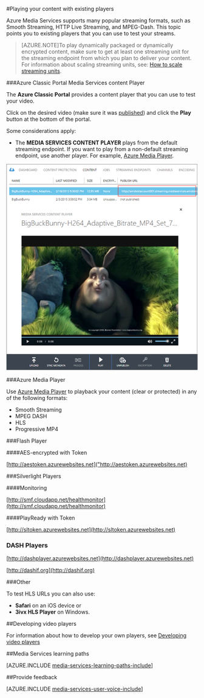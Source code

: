 <properties 
    pageTitle="Playback your content" 
    description="This topic lists existing players that you can use to playback your content." 
    services="media-services" 
    documentationCenter="" 
    authors="Juliako" 
    manager="dwrede" 
    editor=""/>

<tags 
    ms.service="media-services" 
    ms.workload="media" 
    ms.tgt_pltfrm="na" 
    ms.devlang="na" 
    ms.topic="article" 
    ms.date="11/03/2015"
    ms.author="juliako"/>


#Playing your content with existing players

Azure Media Services supports many popular streaming formats, such as Smooth Streaming, HTTP Live Streaming, and MPEG-Dash. This topic points you to existing players that you can use to test your streams.  

>[AZURE.NOTE]To play dynamically packaged or dynamically encrypted content, make sure to get at least one streaming unit for the streaming endpoint from which you plan to deliver your content. For information about scaling streaming units, see: [How to scale streaming units](media-services-manage-origins.md#scale_streaming_endpoints).

###Azure Classic Portal Media Services content Player

The **Azure Classic Portal** provides a content player that you can use to test your video.

Click on the desired video (make sure it was [published](media-services-manage-content.md#publish)) and click the **Play** button at the bottom of the portal. 
 
Some considerations apply:

- The **MEDIA SERVICES CONTENT PLAYER** plays from the default streaming endpoint. If you want to play from a non-default streaming endpoint, use another player. For example, [Azure Media Player](http://amsplayer.azurewebsites.net/azuremediaplayer.html).
 

![AMSPlayer][AMSPlayer]

###Azure Media Player

Use [Azure Media Player](http://amsplayer.azurewebsites.net/azuremediaplayer.html) to playback your content (clear or protected) in any of the following formats:

- Smooth Streaming
- MPEG DASH
- HLS
- Progressive MP4


###Flash Player

####AES-encrypted with Token 

[http://aestoken.azurewebsites.net]("http://aestoken.azurewebsites.net)

###Silverlight Players

####Monitoring

[http://smf.cloudapp.net/healthmonitor](http://smf.cloudapp.net/healthmonitor)

####PlayReady with Token

[http://sltoken.azurewebsites.net](http://sltoken.azurewebsites.net)

### DASH Players

[http://dashplayer.azurewebsites.net](http://dashplayer.azurewebsites.net)

[http://dashif.org](http://dashif.org)

###Other

To test HLS URLs you can also use:

- **Safari** on an iOS device or
- **3ivx HLS Player** on Windows.

##Developing video players

For information about how to develop your own players, see [Developing video players](media-services-develop-video-players.md)




##Media Services learning paths

[AZURE.INCLUDE [media-services-learning-paths-include](../../includes/media-services-learning-paths-include.md)]

##Provide feedback

[AZURE.INCLUDE [media-services-user-voice-include](../../includes/media-services-user-voice-include.md)]

 
[AMSPlayer]: ./media/media-services-playback-content-with-existing-players/media-services-portal-player.png 
